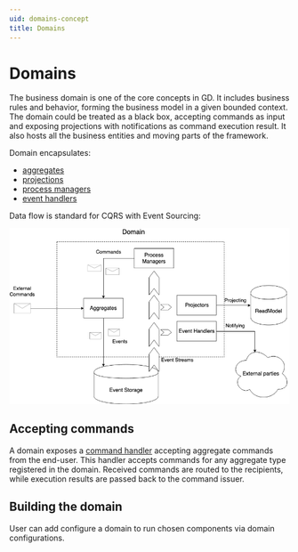 ```yaml
---
uid: domains-concept
title: Domains
---
```


# Domains

The business domain is one of the core concepts in GD. 
It includes business rules and behavior, forming the business model in a given bounded context. 
The domain could be treated as a black box, accepting commands as input and exposing projections with notifications as command execution result. 
It also hosts all the business entities and moving parts of the framework. 

Domain encapsulates:

* [aggregates](aggregates.md) 
* [projections](projections.md)
* [process managers](process_managers.md)
* [event handlers](event_handlers.md)
   
Data flow is standard for CQRS with Event Sourcing:

![image](../../images/Domain_overview.png)

## Accepting commands

  A domain exposes a [command handler](xref:GridDomain.Aggregates.Abstractions.ICommandHandler`1) accepting aggregate commands from the end-user. This handler accepts commands for any aggregate type registered in the domain. Received commands are routed to the recipients, while execution results are passed back to the command issuer. 

## Building the domain

  User can add configure a domain to run chosen components via domain configurations. 

